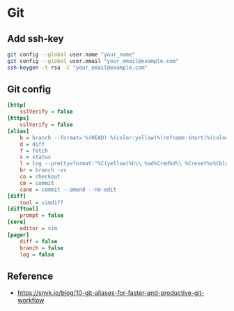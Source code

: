 # Git

## Add ssh-key

```bash
git config --global user.name "your_name"
git config --global user.email "your_email@example.com"
ssh-keygen -t rsa -C "your_email@example.com"
```

## Git config

```ini
[http]
	sslVerify = false
[https]
	sslVerify = false
[alias]
	b = branch --format='%(HEAD) %(color:yellow)%(refname:short)%(color:reset) - %(contents:subject) %(color:green)(%(committerdate:relative)) [%(authorname)]' --sort=-committerdate
	d = diff
	f = fetch
	s = status
	l = log --pretty=format:"%C(yellow)%h\\ %ad%Cred%d\\ %Creset%s%Cblue\\ [%cn]" --decorate --date=short -12
    br = branch -vv
	co = checkout
	cm = commit
	cane = commit --amend --no-edit
[diff]
	tool = vimdiff
[difftool]
	prompt = false
[core]
	editor = vim
[pager]
	diff = false
	branch = false
	log = false
```

## Reference

- <https://snyk.io/blog/10-git-aliases-for-faster-and-productive-git-workflow>
